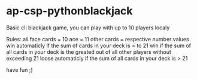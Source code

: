 # ap-csp-pythonblackjack

Basic cli blackjack game, you can play with up to 10 players localy

Rules:
    all face cards = 10
    ace = 11
    other cards = respective number values
    win automaticly if the sum of cards in your deck is = to 21
    win if the sum of all cards in your deck is the greated out of all other players without exceeding 21
    loose automaticly if the sum of all cards in your deck is > 21

have fun ;)

